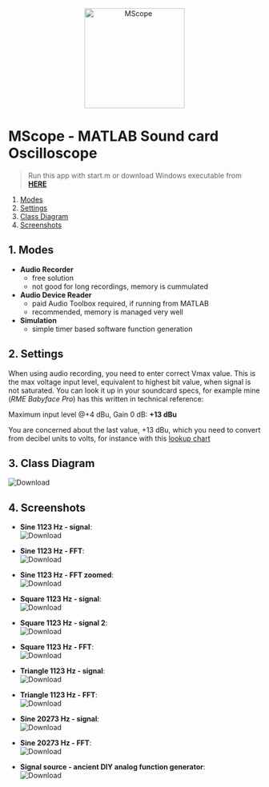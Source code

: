 <div align="center" margin="0" padding="0">
<img src="https://raw.githubusercontent.com/parezj/MScope/master/img/logo.png" alt="MScope" width="200" height="200">
</div>

# MScope - MATLAB Sound card Oscilloscope
> Run this app with start.m or download Windows executable from **[HERE](https://github.com/parezj/MScope/releases)**  

1. [Modes](#1-Modes)
2. [Settings](#2-Settings)
3. [Class Diagram](#3-Class-Diagram)
4. [Screenshots](#4-Screenshots)

## 1. Modes
- **Audio Recorder**
  - free solution
  - not good for long recordings, memory is cummulated 
- **Audio Device Reader**
  - paid Audio Toolbox required, if running from MATLAB
  - recommended, memory is managed very well
- **Simulation**
  - simple timer based software function generation
  
## 2. Settings
When using audio recording, you need to enter correct Vmax value. This is the max voltage input level,
equivalent to highest bit value, when signal is not saturated. You can look it up in your soundcard specs,
for example mine (*RME Babyface Pro*) has this written in technical reference:  
  
Maximum input level @+4 dBu, Gain 0 dB: **+13 dBu**  
  
You are concerned about the last value, +13 dBu, which you need to convert from decibel units to volts,
for instance with this [lookup chart](http://www.cranesong.com/Volts%20to%20dBu%20to%20VU%20Comparison.pdf)

## 3. Class Diagram
![Download](https://raw.githubusercontent.com/parezj/MScope/master/img/ClassDiagram.png)

## 4. Screenshots
- **Sine 1123 Hz - signal**:  
![Download](https://raw.githubusercontent.com/parezj/MScope/master/screenshots/sine_1123_sig.png)
  
- **Sine 1123 Hz - FFT**:  
![Download](https://raw.githubusercontent.com/parezj/MScope/master/screenshots/sine_1123_fft.png)
  
- **Sine 1123 Hz - FFT zoomed**:  
![Download](https://raw.githubusercontent.com/parezj/MScope/master/screenshots/sine_1123_fft2.png)
  
- **Square 1123 Hz - signal**:  
![Download](https://raw.githubusercontent.com/parezj/MScope/master/screenshots/square_1123_sig.png)
  
- **Square 1123 Hz - signal 2**:  
![Download](https://raw.githubusercontent.com/parezj/MScope/master/screenshots/square_1123_sig2.png)
  
- **Square 1123 Hz - FFT**:  
![Download](https://raw.githubusercontent.com/parezj/MScope/master/screenshots/square_1123_fft2.png)
  
- **Triangle 1123 Hz - signal**:  
![Download](https://raw.githubusercontent.com/parezj/MScope/master/screenshots/triangle_1123_sig.png)
  
- **Triangle 1123 Hz - FFT**:  
![Download](https://raw.githubusercontent.com/parezj/MScope/master/screenshots/triangle_1123_fft.png)

- **Sine 20273 Hz - signal**:  
![Download](https://raw.githubusercontent.com/parezj/MScope/master/screenshots/sine_20273.png)

- **Sine 20273 Hz - FFT**:  
![Download](https://raw.githubusercontent.com/parezj/MScope/master/screenshots/sine_20273_fft.png)

- **Signal source - ancient DIY analog function generator**:  
![Download](https://raw.githubusercontent.com/parezj/MScope/master/screenshots/ancient_dyi_generator.png)